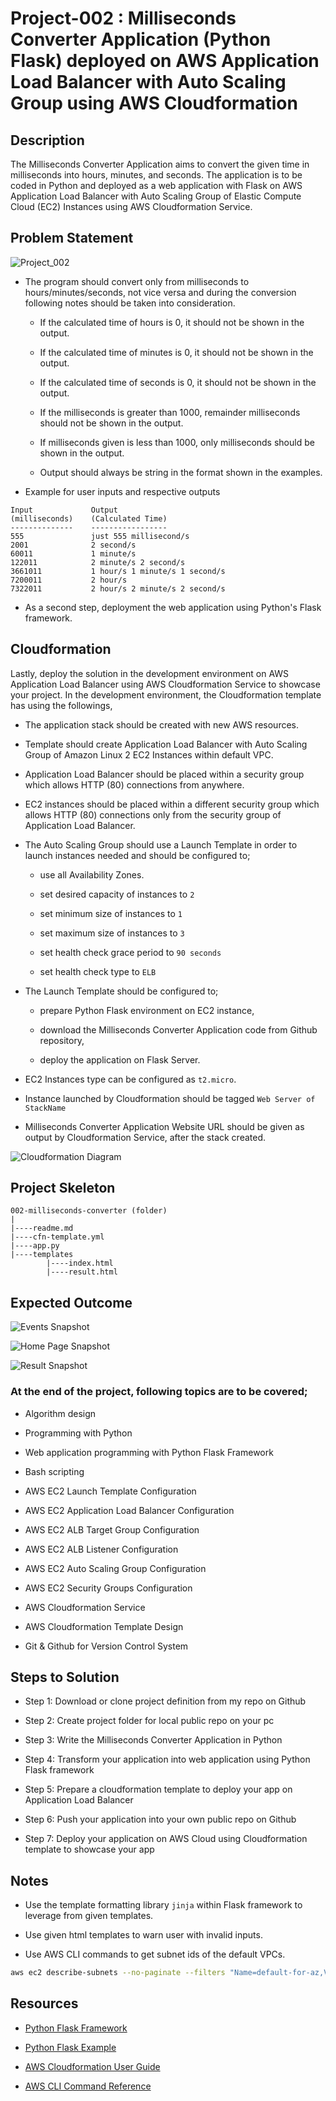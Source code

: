 # Project-002 : Milliseconds Converter Application (Python Flask) deployed on AWS Application Load Balancer with Auto Scaling Group using AWS Cloudformation

## Description

The Milliseconds Converter Application aims to convert the given time in milliseconds into hours, minutes, and seconds. The application is to be coded in Python and deployed as a web application with Flask on AWS Application Load Balancer with Auto Scaling Group of Elastic Compute Cloud (EC2) Instances using AWS Cloudformation Service.

## Problem Statement

![Project_002](Project_002_.png)

- The program should convert only from milliseconds to hours/minutes/seconds, not vice versa and during the conversion following notes should be taken into consideration.

  - If the calculated time of hours is 0, it should not be shown in the output.

  - If the calculated time of minutes is 0, it should not be shown in the output.

  - If the calculated time of seconds is 0, it should not be shown in the output.

  - If the milliseconds is greater than 1000, remainder milliseconds should not be shown in the output.

  - If milliseconds given is less than 1000, only milliseconds should be shown in the output.

  - Output should always be string in the format shown in the examples.

- Example for user inputs and respective outputs

```text
Input             Output
(milliseconds)    (Calculated Time)
--------------    -----------------
555               just 555 millisecond/s
2001              2 second/s
60011             1 minute/s
122011            2 minute/s 2 second/s
3661011           1 hour/s 1 minute/s 1 second/s
7200011           2 hour/s
7322011           2 hour/s 2 minute/s 2 second/s
```

- As a second step, deployment the web application using Python's Flask framework.

## Cloudformation

Lastly, deploy the solution in the development environment on AWS Application Load Balancer using AWS Cloudformation Service to showcase your project. In the development environment, the Cloudformation template has using the followings,

   - The application stack should be created with new AWS resources. 

   - Template should create Application Load Balancer with Auto Scaling Group of Amazon Linux 2 EC2 Instances within default VPC.
   
   - Application Load Balancer should be placed within a security group which allows HTTP (80) connections from anywhere.

   - EC2 instances should be placed within a different security group which allows HTTP (80) connections only from the security group of Application Load Balancer.

   - The Auto Scaling Group should use a Launch Template in order to launch instances needed and should be configured to;

      - use all Availability Zones.

      - set desired capacity of instances to `2`

      - set minimum size of instances to `1`

      - set maximum size of instances to `3`

      - set health check grace period to `90 seconds`

      - set health check type to `ELB`
      
   - The Launch Template should be configured to;
   
      - prepare Python Flask environment on EC2 instance,

      - download the Milliseconds Converter Application code from Github repository,
      
      - deploy the application on Flask Server.
   
   - EC2 Instances type can be configured as `t2.micro`.

   - Instance launched by Cloudformation should be tagged `Web Server of StackName` 

   - Milliseconds Converter Application Website URL should be given as output by Cloudformation Service, after the stack created.

![Cloudformation Diagram](cloudformation-diagram.png)

## Project Skeleton 

```
002-milliseconds-converter (folder)
|
|----readme.md                   
|----cfn-template.yml  
|----app.py            
|----templates
        |----index.html  
        |----result.html
```

## Expected Outcome

![Events Snapshot](Events.png)

![Home Page Snapshot](index.png)

![Result Snapshot](result.png)


### At the end of the project, following topics are to be covered;

- Algorithm design

- Programming with Python 

- Web application programming with Python Flask Framework 

- Bash scripting

- AWS EC2 Launch Template Configuration

- AWS EC2 Application Load Balancer Configuration

- AWS EC2 ALB Target Group Configuration

- AWS EC2 ALB Listener Configuration

- AWS EC2 Auto Scaling Group Configuration

- AWS EC2 Security Groups Configuration

- AWS Cloudformation Service

- AWS Cloudformation Template Design

- Git & Github for Version Control System


## Steps to Solution
  
- Step 1: Download or clone project definition from my repo on Github

- Step 2: Create project folder for local public repo on your pc

- Step 3: Write the Milliseconds Converter Application in Python

- Step 4: Transform your application into web application using Python Flask framework

- Step 5: Prepare a cloudformation template to deploy your app on Application Load Balancer

- Step 6: Push your application into your own public repo on Github

- Step 7: Deploy your application on AWS Cloud using Cloudformation template to showcase your app

## Notes

- Use the template formatting library `jinja` within Flask framework to leverage from given templates.

- Use given html templates to warn user with invalid inputs.

- Use AWS CLI commands to get subnet ids of the default VPCs.

```bash
aws ec2 describe-subnets --no-paginate --filters "Name=default-for-az,Values=true" | egrep "(VpcId)|(SubnetId)"
```

## Resources

- [Python Flask Framework](https://flask.palletsprojects.com/en/1.1.x/quickstart/)

- [Python Flask Example](https://realpython.com/flask-by-example-part-1-project-setup/)

- [AWS Cloudformation User Guide](https://docs.aws.amazon.com/AWSCloudFormation/latest/UserGuide/Welcome.html)

- [AWS CLI Command Reference](https://docs.aws.amazon.com/cli/latest/index.html)
